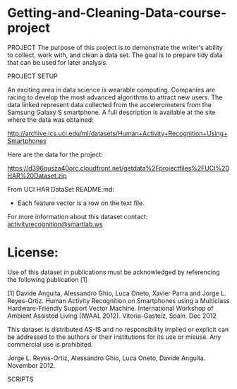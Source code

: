 Getting-and-Cleaning-Data-course-project
========================================

PROJECT
The purpose of this project is to demonstrate the writer's ability to collect, work with, and clean a data set. 
The goal is to prepare tidy data that can be used for later analysis. 


PROJECT SETUP  

An exciting area in data science is wearable computing.
Companies are racing to develop the most advanced algorithms to attract new users. 
The data linked represent data collected from the accelerometers from the Samsung Galaxy S smartphone.
A full description is available at the site where the data was obtained: 

http://archive.ics.uci.edu/ml/datasets/Human+Activity+Recognition+Using+Smartphones

Here are the data for the project: 

https://d396qusza40orc.cloudfront.net/getdata%2Fprojectfiles%2FUCI%20HAR%20Dataset.zip 

From UCI HAR DataSet README.md:

- Each feature vector is a row on the text file.

For more information about this dataset contact: activityrecognition@smartlab.ws

License:
========
Use of this dataset in publications must be acknowledged by referencing the following publication [1] 

[1] Davide Anguita, Alessandro Ghio, Luca Oneto, Xavier Parra and Jorge L. Reyes-Ortiz. Human Activity Recognition on Smartphones using a Multiclass Hardware-Friendly Support Vector Machine. International Workshop of Ambient Assisted Living (IWAAL 2012). Vitoria-Gasteiz, Spain. Dec 2012

This dataset is distributed AS-IS and no responsibility implied or explicit can be addressed to the authors or their institutions for its use or misuse. Any commercial use is prohibited.

Jorge L. Reyes-Ortiz, Alessandro Ghio, Luca Oneto, Davide Anguita. November 2012.


SCRIPTS

##
